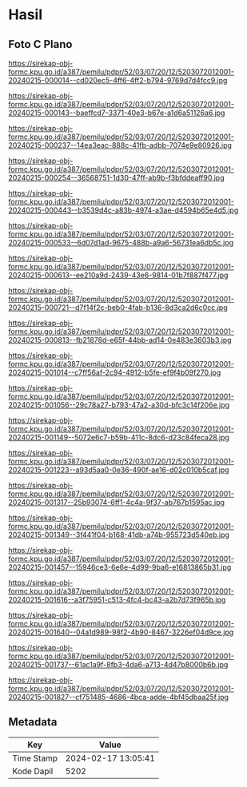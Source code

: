 # Hasil

## Foto C Plano

https://sirekap-obj-formc.kpu.go.id/a387/pemilu/pdpr/52/03/07/20/12/5203072012001-20240215-000014--cd020ec5-4ff6-4ff2-b794-9769d7d4fcc9.jpg

https://sirekap-obj-formc.kpu.go.id/a387/pemilu/pdpr/52/03/07/20/12/5203072012001-20240215-000143--baeffcd7-3371-40e3-b67e-a1d6a51126a6.jpg

https://sirekap-obj-formc.kpu.go.id/a387/pemilu/pdpr/52/03/07/20/12/5203072012001-20240215-000237--14ea3eac-888c-41fb-adbb-7074e9e80926.jpg

https://sirekap-obj-formc.kpu.go.id/a387/pemilu/pdpr/52/03/07/20/12/5203072012001-20240215-000254--36568751-1d30-47ff-ab9b-f3bfddeaff90.jpg

https://sirekap-obj-formc.kpu.go.id/a387/pemilu/pdpr/52/03/07/20/12/5203072012001-20240215-000443--b3539d4c-a83b-4974-a3ae-d4594b65e4d5.jpg

https://sirekap-obj-formc.kpu.go.id/a387/pemilu/pdpr/52/03/07/20/12/5203072012001-20240215-000533--6d07d1ad-9675-488b-a9a6-56731ea6db5c.jpg

https://sirekap-obj-formc.kpu.go.id/a387/pemilu/pdpr/52/03/07/20/12/5203072012001-20240215-000613--ee210a9d-2439-43e6-9814-01b7f887f477.jpg

https://sirekap-obj-formc.kpu.go.id/a387/pemilu/pdpr/52/03/07/20/12/5203072012001-20240215-000721--d7f14f2c-beb0-4fab-b136-8d3ca2d6c0cc.jpg

https://sirekap-obj-formc.kpu.go.id/a387/pemilu/pdpr/52/03/07/20/12/5203072012001-20240215-000813--fb21878d-e65f-44bb-ad14-0e483e3603b3.jpg

https://sirekap-obj-formc.kpu.go.id/a387/pemilu/pdpr/52/03/07/20/12/5203072012001-20240215-001014--c7ff56af-2c94-4912-b5fe-ef9f4b09f270.jpg

https://sirekap-obj-formc.kpu.go.id/a387/pemilu/pdpr/52/03/07/20/12/5203072012001-20240215-001056--29c78a27-b793-47a2-a30d-bfc3c14f206e.jpg

https://sirekap-obj-formc.kpu.go.id/a387/pemilu/pdpr/52/03/07/20/12/5203072012001-20240215-001149--5072e6c7-b59b-411c-8dc6-d23c84feca28.jpg

https://sirekap-obj-formc.kpu.go.id/a387/pemilu/pdpr/52/03/07/20/12/5203072012001-20240215-001223--a93d5aa0-0e36-490f-ae16-d02c010b5caf.jpg

https://sirekap-obj-formc.kpu.go.id/a387/pemilu/pdpr/52/03/07/20/12/5203072012001-20240215-001317--25b93074-6ff1-4c4a-9f37-ab767b1595ac.jpg

https://sirekap-obj-formc.kpu.go.id/a387/pemilu/pdpr/52/03/07/20/12/5203072012001-20240215-001349--3f441f04-b168-41db-a74b-955723d540eb.jpg

https://sirekap-obj-formc.kpu.go.id/a387/pemilu/pdpr/52/03/07/20/12/5203072012001-20240215-001457--15946ce3-6e6e-4d99-9ba6-e16813865b31.jpg

https://sirekap-obj-formc.kpu.go.id/a387/pemilu/pdpr/52/03/07/20/12/5203072012001-20240215-001616--a3f75951-c513-4fc4-bc43-a2b7d73f965b.jpg

https://sirekap-obj-formc.kpu.go.id/a387/pemilu/pdpr/52/03/07/20/12/5203072012001-20240215-001640--04a1d989-98f2-4b90-8467-3226ef04d9ce.jpg

https://sirekap-obj-formc.kpu.go.id/a387/pemilu/pdpr/52/03/07/20/12/5203072012001-20240215-001737--61ac1a9f-8fb3-4da6-a713-4d47b8000b6b.jpg

https://sirekap-obj-formc.kpu.go.id/a387/pemilu/pdpr/52/03/07/20/12/5203072012001-20240215-001827--cf751485-4686-4bca-adde-4bf45dbaa25f.jpg


## Metadata

| Key        | Value               |
| ---------- | ------------------- |
| Time Stamp | 2024-02-17 13:05:41 |
| Kode Dapil | 5202                |



